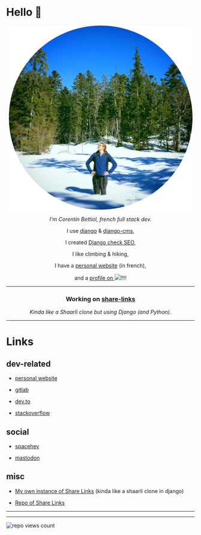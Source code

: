 # Hello 👋

<div align="center">

<img src="https://raw.githubusercontent.com/corentinbettiol/corentinbettiol/master/src/avatar.png" />

<i>I'm Corentin Bettiol, french full stack dev.</i>

I use [django](https://github.com/django/django) & [django-cms](https://github.com/divio/django-cms),

I created [Django check SEO](https://github.com/kapt-labs/django-check-seo),

I like climbing & hiking,

I have a [personal website](https://l3m.in) (in french),

and a [profile on ![](https://up.l3m.in/file/1607031888.png)](https://spacehey.com/sodimel)!!!!

</div>

----

<div align="center">
  <h3>Working on <a href="https://gitlab.com/sodimel/share-links">share-links</a></h3>
  <i>Kinda like a Shaarli clone but using Django (and Python).</i>
</div>

----

# Links

## dev-related

* [personal website](https://l3m.in)

* [gitlab](https://gitlab.com/sodimel/)

* [dev.to](https://dev.to/corentinbettiol)

* [stackoverflow](https://stackoverflow.com/users/6813732/sodimel)

## social

* [spacehey](https://spacehey.com/sodimel)

* [mastodon](https://mamot.fr/@sodimel)

## misc

* [My own instance of Share Links](https://links.l3m.in) (kinda like a shaarli clone in django)

* [Repo of Share Links](https://gitlab.com/sodimel/share-links)

----



----

![repo views count](https://komarev.com/ghpvc/?username=corentinbettiol&color=brightgreen&style=flat-square)
